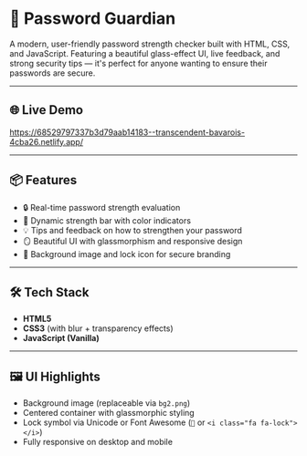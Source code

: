 # 🔐 Password Guardian

A modern, user-friendly password strength checker built with HTML, CSS, and JavaScript. Featuring a beautiful glass-effect UI, live feedback, and strong security tips — it's perfect for anyone wanting to ensure their passwords are secure.


---

## 🌐 Live Demo

https://68529797337b3d79aab14183--transcendent-bavarois-4cba26.netlify.app/


---

## 📦 Features

- 🔒 Real-time password strength evaluation
- 🌈 Dynamic strength bar with color indicators
- 💡 Tips and feedback on how to strengthen your password
- 🪞 Beautiful UI with glassmorphism and responsive design
- 🎨 Background image and lock icon for secure branding

---

## 🛠️ Tech Stack

- **HTML5**
- **CSS3** (with blur + transparency effects)
- **JavaScript (Vanilla)**

---

## 🖼️ UI Highlights

- Background image (replaceable via `bg2.png`)
- Centered container with glassmorphic styling
- Lock symbol via Unicode or Font Awesome (`🔐` or `<i class="fa fa-lock"></i>`)
- Fully responsive on desktop and mobile



